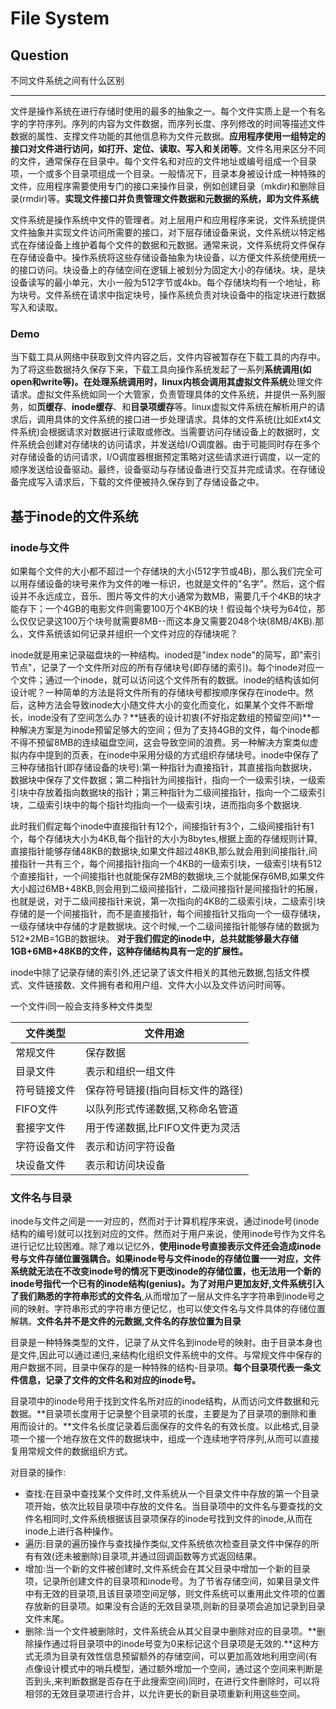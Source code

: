 # File System

## Question

不同文件系统之间有什么区别

----

文件是操作系统在进行存储时使用的最多的抽象之一。每个文件实质上是一个有名字的字符序列。序列的内容为文件数据，而序列长度、序列修改的时间等描述文件数据的属性、支撑文件功能的其他信息称为文件元数据。**应用程序使用一组特定的接口对文件进行访问，如打开、定位、读取、写入和关闭等**。文件名用来区分不同的文件，通常保存在目录中。每个文件名和对应的文件地址或编号组成一个目录项，一个或多个目录项组成一个目录。一般情况下，目录本身被设计成一种特殊的文件，应用程序需要使用专门的接口来操作目录，例如创建目录（mkdir)和删除目录(rmdir)等。**实现文件接口并负责管理文件数据和元数据的系统，即为文件系统**

文件系统是操作系统中文件的管理者。对上层用户和应用程序来说，文件系统提供文件抽象并实现文件访问所需要的接口，对下层存储设备来说，文件系统以特定格式在存储设备上维护着每个文件的数据和元数据。通常来说，文件系统将文件保存在存储设备中。操作系统将这些存储设备抽象为块设备，以方便文件系统使用统一的接口访问。块设备上的存储空间在逻辑上被划分为固定大小的存储块。块，是块设备读写的最小单元，大小一般为512字节或4kb。每个存储块均有一个地址，称为块号。文件系统在请求中指定块号，操作系统负责对块设备中的指定块进行数据写入和读取。

### Demo

当下载工具从网络中获取到文件内容之后，文件内容被暂存在下载工具的内存中。为了将这些数据持久保存下来，下载工具向操作系统发起了一系列**系统调用(如open和write等)。**在处理系统调用时，linux内核会调用其**虚拟文件系统**处理文件请求。虚拟文件系统如同一个大管家，负责管理具体的文件系统，并提供一系列服务，如**页缓存**、**inode缓存**、和**目录项缓存**等。linux虚拟文件系统在解析用户的请求后，调用具体的文件系统的接口进一步处理请求。具体的文件系统(比如Ext4文件系统)会根据请求对数据进行读取或修改。当需要访问存储设备上的数据时，文件系统会创建对存储块的访问请求，并发送给I/O调度器。由于可能同时存在多个对存储设备的访问请求，I/O调度器根据预定策略对这些请求进行调度，以一定的顺序发送给设备驱动。最终，设备驱动与存储设备进行交互并完成请求。在存储设备完成写入请求后，下载的文件便被持久保存到了存储设备之中。

## 基于inode的文件系统

### inode与文件

如果每个文件的大小都不超过一个存储块的大小(512字节或4B)，那么我们完全可以用存储设备的块号来作为文件的唯一标识，也就是文件的"名字"。然后，这个假设并不永远成立，音乐、图片等文件的大小通常为数MB，需要几千个4KB的块才能存下；一个4GB的电影文件则需要100万个4KB的块！假设每个块号为64位，那么仅仅记录这100万个块号就需要8MB--而这本身又需要2048个块(8MB/4KB).那么，文件系统该如何记录并组织一个文件对应的存储块呢？

inode就是用来记录磁盘块的一种结构。inoded是"index node"的简写，即"索引节点"，记录了一个文件所对应的所有存储块号(即存储的索引)。每个inode对应一个文件；通过一个inode，就可以访问这个文件所有的数据。inode的结构该如何设计呢？一种简单的方法是将文件所有的存储块号都按顺序保存在inode中。然后，这种方法会导致inode大小随文件大小的变化而变化，如果某个文件不断增长，inode没有了空间怎么办？**链表的设计初衷(不好指定数组的预留空间)**一种解决方案是为inode预留足够大的空间；但为了支持4GB的文件，每个inode都不得不预留8MB的连续磁盘空间，这会导致空间的浪费。另一种解决方案类似虚拟内存中提到的页表，在inode中采用分级的方式组织存储块号。inode中保存了三种存储指针(即存储设备的块号):第一种指针为直接指针，其直接指向数据块，数据块中保存了文件数据；第二种指针为间接指针，指向一个一级索引块，一级索引块中存放着指向数据块的指针；第三种指针为二级间接指针，指向一个二级索引块，二级索引块中的每个指针均指向一个一级索引块，进而指向多个数据块.

此时我们假定每个inode中直接指针有12个，间接指针有3个，二级间接指针有1个，每个存储块大小为4KB,每个指针的大小为8bytes,根据上面的存储规则计算,直接指针能够存储48KB的数据块,如果文件超过48KB,那么就会用到间接指针,间接指针一共有三个，每个间接指针指向一个4KB的一级索引块，一级索引块有512个直接指针，一个间接指针也就能保存2MB的数据块,三个就能保存6MB,如果文件大小超过6MB+48KB,则会用到二级间接指针，二级间接指针是间接指针的拓展，也就是说，对于二级间接指针来说，第一次指向的4KB的二级索引块，二级索引块存储的是一个间接指针，而不是直接指针，每个间接指针又指向一个一级存储块，一级存储块中存储的才是数据块。这个时候,一个二级间接指针能够存储的数据为512*2MB=1GB的数据块。 **对于我们假定的inode中，总共就能够最大存储1GB+6MB+48KB的文件，这种存储结构具有一定的扩展性。**

inode中除了记录存储的索引外,还记录了该文件相关的其他元数据,包括文件模式、文件链接数、文件拥有者和用户组、文件大小以及文件访问时间等。

一个文件i同一般会支持多种文件类型

|文件类型|文件用途|
|--|--|
|常规文件|保存数据|
|目录文件|表示和组织一组文件|
|符号链接文件|保存符号链接(指向目标文件的路径)|
|FIFO文件|以队列形式传递数据,又称命名管道|
|套接字文件|用于传递数据,比FIFO文件更为灵活|
|字符设备文件|表示和访问字符设备|
|块设备文件|表示和访问块设备|

### 文件名与目录

inode与文件之间是一一对应的，然而对于计算机程序来说，通过inode号(inode结构的编号)就可以找到对应的文件。然而对于用户来说，使用inode号作为文件名进行记忆比较困难。除了难以记忆外，**使用inode号直接表示文件还会造成inode号与文件存储位置强耦合。如果inode号与文件inode的存储位置一一对应，文件系统就无法在不改变inode号的情况下更改inode的存储位置，也无法用一个新的inode号指代一个已有的inode结构(genius)。**为了对用户更加友好,文件系统引入了我们熟悉的**字符串形式的文件名**,从而增加了一层从文件名字字符串到inode号之间的映射。字符串形式的字符串方便记忆，也可以使文件名与文件具体的存储位置解耦。**文件名并不是文件的元数据,文件名的存放位置为目录**

目录是一种特殊类型的文件，记录了从文件名到inode号的映射。由于目录本身也是文件,因此可以通过递归,来结构化组织文件系统中的文件。与常规文件中保存的用户数据不同，目录中保存的是一种特殊的结构-目录项。**每个目录项代表一条文件信息，记录了文件的文件名和对应的inode号。**


目录项中的inode号用于找到文件名所对应的inode结构，从而访问文件数据和元数据。**目录项长度用于记录整个目录项的长度，主要是为了目录项的删除和重用而设计的。**文件名长度记录着后面保存的文件名的有效长度。以此格式,目录项一个接一个地存放在文件的数据块中，组成一个连续地字符序列,从而可以直接复用常规文件的数据组织方式。


对目录的操作:
 + 查找:在目录中查找某个文件时,文件系统从一个目录文件中存放的第一个目录项开始，依次比较目录项中存放的文件名。当目录项中的文件名与要查找的文件名相同时,文件系统根据该目录项保存的inode号找到文件的inode,从而在inode上进行各种操作。
 + 遍历:目录的遍历操作与查找操作类似,文件系统依次检查目录文件中保存的所有有效(还未被删除)目录项,并通过回调函数等方式返回结果。
 + 增加:当一个新的文件被创建时,文件系统会在其父目录中增加一个新的目录项，记录所创建文件的目录项和inode号。为了节省存储空间，如果目录文件中有无效的目录项,且该目录项空间足够，则文件系统可以重用此文件项的位置存放新的目录项。如果没有合适的无效目录项,则新的目录项会追加记录到目录文件末尾。
 + 删除:当一个文件被删除时，文件系统会从其父目录中删除对应的目录项。**删除操作通过将目录项中的inode号变为0来标记这个目录项是无效的.**这种方式无须为目录有效性信息预留额外的存储空间，可以更加高效地利用空间(有点像设计模式中的哨兵模型，通过额外增加一个空间，通过这个空间来判断是否到头,来判断数据是否存在于此搜索空间)同时，在进行文件删除时，可以将相邻的无效目录项进行合并，以允许更长的新目录项重新利用这些空间。